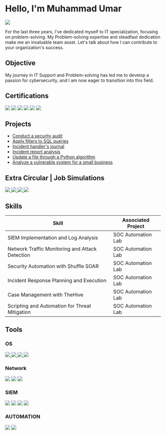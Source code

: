 # Hello, I'm Muhammad Umar
<a href="https://www.linkedin.com/in/umar-lhepk/"><img src="https://img.shields.io/badge/-LinkedIn-0072b1?&style=for-the-badge&logo=linkedin&logoColor=white" /></a>

For the last three years, I've dedicated myself to IT specialization, focusing on problem-solving. My Problem-solving expertise and steadfast dedication make me an invaluable team asset. Let's talk about how I can contribute to your organization's success.

## Objective
My journey in IT Support and Problem-solving has led me to develop a passion for cybersecurity, and I am now eager to transition into this field.

## Certifications
<div>
  <img src="https://img.shields.io/badge/-OneTrust%20GRC%20Professional-brightgreen?style=for-the-badge&logo=OneTrust&logoColor=white" />
  <img src="https://img.shields.io/badge/-Google%20Cybersecurity%20Specialization-blue?style=for-the-badge&logo=Google&logoColor=white" />
  <img src="https://img.shields.io/badge/-Google%20IT%20Support%20Specialization-blue?style=for-the-badge&logo=Google&logoColor=white" />
  <img src="https://img.shields.io/badge/-Harvardx%20Introduction%20to%20Cybersecurity-blue?style=for-the-badge&logo=Harvard&logoColor=white" />
  <img src="https://img.shields.io/badge/-Google%20Tools%20of%20the%20Trade:%20Linux%20and%20SQL-blue?style=for-the-badge&logo=Linux&logoColor=white" />
  <img src="https://img.shields.io/badge/-Google%20Automate%20Cybersecurity%20Tasks%20with%20Python-blue?style=for-the-badge&logo=Python&logoColor=white" />
</div>


## Projects
- <a href="https://github.com/umarlhepk/Conduct-a-security-audit">Conduct a security audit</a>
- <a href="https://github.com/umarlhepk/Apply-filters-to-SQL-queries/tree/main">Apply filters to SQL queries</a>
- <a href="https://github.com/umarlhepk/Document-an-incident-with-an-incident-handler-s-journal/tree/main">Incident handler's journal</a>
- <a href="https://github.com/umarlhepk/Use-the-NIST-Cybersecurity-Framework-to-respond-to-a-security-incident/tree/main">Incident report analysis</a>
- <a href="https://github.com/umarlhepk/Update-a-file-through-a-Python-algorithm/tree/main">Update a file through a Python algorithm</a>
- <a href="https://github.com/umarlhepk/Analyze-a-vulnerable-system-for-a-small-business/tree/main">Analyze a vulnerable system for a small business</a>

## Extra Circular | Job Simulations
<div>
  <a href="https://github.com/umarlhepk/Telstra---Cybersecurity-Job-Simulation/tree/main">
    <img src="https://img.shields.io/badge/-Telstra-0077B5?style=for-the-badge&logo=Telstra&logoColor=white" />
  </a>
  <a href="https://github.com/umarlhepk/Mastercard---Cybersecurity-Job-Simulation/tree/main">
    <img src="https://img.shields.io/badge/-Mastercard-FF9900?style=for-the-badge&logo=Mastercard&logoColor=white" />
  </a>
  <a href="https://github.com/umarlhepk/JPMorgan-Chase-Co.---Cybersecurity-Job-Simulation/tree/main">
    <img src="https://img.shields.io/badge/-JPMorgan%20Chase%20&%20Co.-0073B0?style=for-the-badge&logo=JPMorgan-Chase&logoColor=white" />
  </a>
  <a href="https://github.com/umarlhepk/Clifford-Chance-Cyber-Security-Global-Job-Simulation---April-2024/tree/main">
    <img src="https://img.shields.io/badge/-Clifford%20Chance-00AEEF?style=for-the-badge&logo=Clifford-Chance&logoColor=white" />
  </a>
</div>

## Skills

| Skill                                         | Associated Project         |
|-----------------------------------------------|----------------------------|
| SIEM Implementation and Log Analysis          |  SOC Automation Lab|
| Network Traffic Monitoring and Attack Detection |  SOC Automation Lab|
| Security Automation with Shuffle SOAR         | SOC Automation Lab|
| Incident Response Planning and Execution      | SOC Automation Lab|
| Case Management with TheHive                  | SOC Automation Lab|
| Scripting and Automation for Threat Mitigation | SOC Automation Lab|

## Tools
### OS

<div>
  <a href="https://github.com/umarlhepk/Ubuntu">
    <img src="https://img.shields.io/badge/-Ubuntu-E95420?style=for-the-badge&logo=Ubuntu&logoColor=white" />
  </a>
  <a href="https://github.com/umarlhepk/Kali-Linux">
    <img src="https://img.shields.io/badge/-Kali%20Linux-557C94?style=for-the-badge&logo=Kali-Linux&logoColor=white" />
  </a>
  <a href="https://github.com/umarlhepk/Windows">
    <img src="https://img.shields.io/badge/-Windows-0078D6?style=for-the-badge&logo=Windows&logoColor=white" />
  </a>
  <a href="https://github.com/umarlhepk/Mac-OS">
    <img src="https://img.shields.io/badge/-Mac%20OS-000000?style=for-the-badge&logo=Apple&logoColor=white" />
  </a>
</div>

### Network
<div>
    <img src="https://img.shields.io/badge/-Wireshark-1679A7?&style=for-the-badge&logo=Wireshark&logoColor=white" />
    <img src="https://img.shields.io/badge/-Suricata-EF3B2D?&style=for-the-badge&logo=Suricata&logoColor=white" />
    <img src="https://img.shields.io/badge/-TCPdump-blue?style=for-the-badge&logo=TCPdump&logoColor=white" />
</div>

### SIEM
<div>
    <img src="https://img.shields.io/badge/-Microsoft_Sentinel-0078D4?&style=for-the-badge&logo=Microsoft&logoColor=white" />
    <img src="https://img.shields.io/badge/-Splunk-000000?&style=for-the-badge&logo=Splunk&logoColor=white" />
    <img src="https://img.shields.io/badge/-Wazuh-orange?style=for-the-badge&logo=Wazuh&logoColor=white" />
    <img src="https://img.shields.io/badge/-Chronicle-green?style=for-the-badge&logo=Chronicle&logoColor=white" /></div>

### AUTOMATION
<div>
  <img src="https://img.shields.io/badge/-Python-blue?style=for-the-badge&logo=Python&logoColor=white" />
  <img src="https://img.shields.io/badge/-SQL-blue?style=for-the-badge&logo=MySQL&logoColor=white" />
</div>

